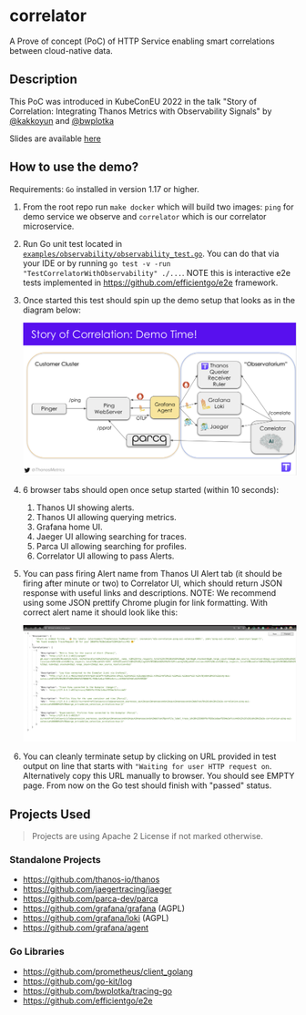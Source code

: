 # correlator

A Prove of concept (PoC) of HTTP Service enabling smart correlations between cloud-native data.

## Description

This PoC was introduced in KubeConEU 2022 in the talk "Story of Correlation:
Integrating Thanos Metrics with Observability Signals" by [@kakkoyun](https://github.com/kakkoyun) and [@bwplotka](https://github.com/bwplotka)

Slides are available [here](https://docs.google.com/presentation/d/1FvMqgD5jL5_eoUs6CgIFiBS06U0Ge1CBSXZKz26fsac/edit#slide=id.ge46fc27f71_0_52)

## How to use the demo?

Requirements: `Go` installed in version 1.17 or higher.

1. From the root repo run `make docker` which will build two images: `ping` for demo service we observe and `correlator` which is our correlator microservice.

2. Run Go unit test located in [`examples/observability/observability_test.go`](https://github.com/bwplotka/correlator/blob/main/examples/observability/observability_test.go#L28). You can do that via your IDE or by running `go test -v -run "TestCorrelatorWithObservability" ./...`. NOTE this is interactive e2e tests implemented in https://github.com/efficientgo/e2e framework.

3. Once started this test should spin up the demo setup that looks as in the diagram below:

    ![diagram](corrsetup.png)

4. 6 browser tabs should open once setup started (within 10 seconds):
   1. Thanos UI showing alerts.
   2. Thanos UI allowing querying metrics.
   3. Grafana home UI.
   4. Jaeger UI allowing searching for traces.
   5. Parca UI allowing searching for profiles.
   6. Correlator UI allowing to pass Alerts.
5. You can pass firing Alert name from Thanos UI Alert tab (it should be firing after minute or two) to Correlator UI, which should return JSON response with useful links and descriptions. NOTE: We recommend using some JSON prettify Chrome plugin for link formatting. With correct alert name it should look like this:

   ![diagram](correlateout.png)

6. You can cleanly terminate setup by clicking on URL provided in test output on line that starts with `"Waiting for user HTTP request on`. Alternatively copy this URL manually to browser. You should see EMPTY page. From now on the Go test should finish with "passed" status.

## Projects Used

> Projects are using Apache 2 License if not marked otherwise.

### Standalone Projects

* https://github.com/thanos-io/thanos
* https://github.com/jaegertracing/jaeger
* https://github.com/parca-dev/parca
* https://github.com/grafana/grafana (AGPL)
* https://github.com/grafana/loki (AGPL)
* https://github.com/grafana/agent

### Go Libraries

* https://github.com/prometheus/client_golang
* https://github.com/go-kit/log
* https://github.com/bwplotka/tracing-go
* https://github.com/efficientgo/e2e

